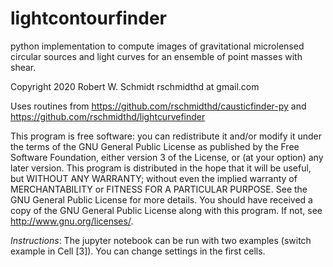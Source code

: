# lightcontourfinder
python implementation to compute images of gravitational microlensed circular sources and light curves
for an ensemble of point masses with shear.

Copyright 2020 Robert W. Schmidt rschmidthd at gmail.com

Uses routines from https://github.com/rschmidthd/causticfinder-py and https://github.com/rschmidthd/lightcurvefinder

This program is free software: you can redistribute it and/or modify it under the terms of the GNU General Public License as published by the Free Software Foundation, either version 3 of the License, or (at your option) any later version.
This program is distributed in the hope that it will be useful, but WITHOUT ANY WARRANTY; without even the implied warranty of MERCHANTABILITY or FITNESS FOR A PARTICULAR PURPOSE.  See the GNU General Public License for more details.
You should have received a copy of the GNU General Public License along with this program.  If not, see <http://www.gnu.org/licenses/>.

*Instructions*: The jupyter notebook can be run with two examples (switch example in Cell [3]).
You can change settings in the first cells.
